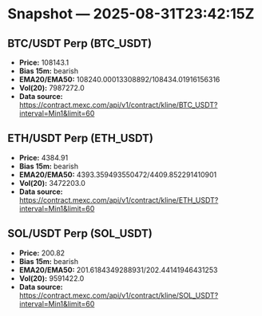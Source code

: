 # Snapshot — 2025-08-31T23:42:15Z

## BTC/USDT Perp (BTC_USDT)
- **Price:** 108143.1
- **Bias 15m:** bearish
- **EMA20/EMA50:** 108240.00013308892/108434.01916156316
- **Vol(20):** 7987272.0
- **Data source:** https://contract.mexc.com/api/v1/contract/kline/BTC_USDT?interval=Min1&limit=60

## ETH/USDT Perp (ETH_USDT)
- **Price:** 4384.91
- **Bias 15m:** bearish
- **EMA20/EMA50:** 4393.359493550472/4409.852291410901
- **Vol(20):** 3472203.0
- **Data source:** https://contract.mexc.com/api/v1/contract/kline/ETH_USDT?interval=Min1&limit=60

## SOL/USDT Perp (SOL_USDT)
- **Price:** 200.82
- **Bias 15m:** bearish
- **EMA20/EMA50:** 201.6184349288931/202.44141946431253
- **Vol(20):** 9591422.0
- **Data source:** https://contract.mexc.com/api/v1/contract/kline/SOL_USDT?interval=Min1&limit=60
